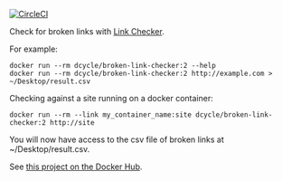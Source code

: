 [![CircleCI](https://circleci.com/gh/dcycle/docker-broken-link-checker.svg?style=svg)](https://circleci.com/gh/dcycle/docker-broken-link-checker)

Check for broken links with [Link Checker](https://github.com/linkchecker/linkchecker).

For example:

    docker run --rm dcycle/broken-link-checker:2 --help
    docker run --rm dcycle/broken-link-checker:2 http://example.com > ~/Desktop/result.csv

Checking against a site running on a docker container:

    docker run --rm --link my_container_name:site dcycle/broken-link-checker:2 http://site

You will now have access to the csv file of broken links at ~/Desktop/result.csv.

See [this project on the Docker Hub](https://hub.docker.com/r/dcycle/broken-link-checker/).
